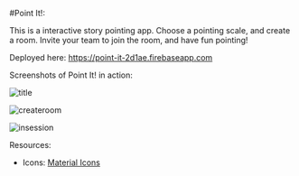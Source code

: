 #Point It!:

This is a interactive story pointing app. Choose a pointing scale, and create a room. Invite your team to join the room, and have fun pointing!

Deployed here: https://point-it-2d1ae.firebaseapp.com

Screenshots of Point It! in action:

![title](https://user-images.githubusercontent.com/17937283/50569210-83068a00-0d1c-11e9-8615-71aa5532d868.png)

![createroom](https://user-images.githubusercontent.com/17937283/50569216-9285d300-0d1c-11e9-862c-c91ec077b61b.png)

![insession](https://user-images.githubusercontent.com/17937283/50569219-9a457780-0d1c-11e9-8eab-293488ef8a32.png)

Resources:

- Icons: [Material Icons](https://material.io/resources)
